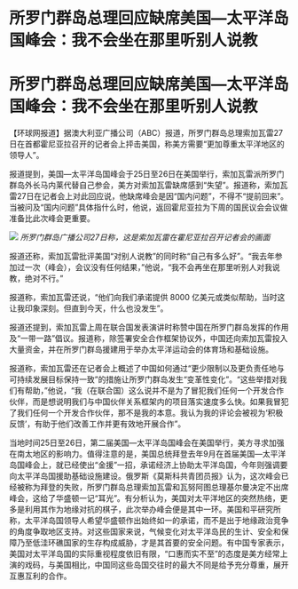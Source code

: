# 所罗门群岛总理回应缺席美国—太平洋岛国峰会：我不会坐在那里听别人说教

# 所罗门群岛总理回应缺席美国—太平洋岛国峰会：我不会坐在那里听别人说教

【环球网报道】据澳大利亚广播公司（ABC）报道，所罗门群岛总理索加瓦雷27日在首都霍尼亚拉召开的记者会上抨击美国，称美方需要“更加尊重太平洋地区的领导人”。

报道提到，美国—太平洋岛国峰会于25日至26日在美国举行，索加瓦雷派所罗门群岛外长马内莱代替自己参会，美方对索加瓦雷缺席感到“失望”。报道称，索加瓦雷27日在记者会上对此回应说，他缺席峰会是因“国内问题”，不得不“提前回来”。当被问及“国内问题”具体指什么时，他说，返回霍尼亚拉为下周的国民议会会议做准备比此次峰会更重要。

![](https://inews.gtimg.com/om_bt/OjDCpQPc9hVWY894Mk6glQXfd_K_rCBHySjhq3wPMJ1wUAA/1000)
_所罗门群岛广播公司27日称，这是索加瓦雷在霍尼亚拉召开记者会的画面_

报道还称，索加瓦雷批评美国“对别人说教”的同时称“自己有多么好”。“我去年参加过一次（峰会），会议没有任何结果，”他说，“我不会再坐在那里听别人对我说教，绝对不行。”

报道称，索加瓦雷还说，“他们向我们承诺提供 8000 亿美元或类似帮助，当时这让我印象深刻。但直到今天，什么也没发生”。

报道还提到，索加瓦雷上周在联合国发表演讲时称赞中国在所罗门群岛发挥的作用及“一带一路”倡议。报道称，除签署安全合作框架协议外，中国还向索加瓦雷投入大量资金，并在所罗门群岛援建用于举办太平洋运动会的体育场和基础设施。

报道称，索加瓦雷还在记者会上概述了中国如何通过“更少限制以及更负责任地与可持续发展目标保持一致”的措施让所罗门群岛发生“变革性变化”。“这些举措对我们有帮助，”他说，“我（在联合国）这么说并不是为了冒犯我们任何一个开发合作伙伴，而是想说明我们与中国伙伴关系框架内的项目落实速度多么快。如果我冒犯了我们任何一个开发合作伙伴，那不是我的本意。我认为我的评论会被视为‘积极反馈’，有助于他们改善工作并更有效地开展合作”。

当地时间25日至26日，第二届美国—太平洋岛国峰会在美国举行，美方寻求加强在南太地区的影响力。值得注意的是，美国总统拜登去年9月在首届美国—太平洋岛国峰会上，就已经使出“金援”一招，承诺经济上协助太平洋岛国，今年则强调要向太平洋岛国援助基础设施建设。俄罗斯《莫斯科共青团员报》认为，这次峰会已经被称为拜登的失败，所罗门群岛总理索加瓦雷和瓦努阿图总理基尔曼决定不出席峰会，这给了华盛顿一记“耳光”。有分析认为，美国对太平洋地区的突然热络，更多是利用其作为地缘对抗的棋子，此次举办峰会便是其中一环。美国和平研究所称，太平洋岛国领导人希望华盛顿作出始终如一的承诺，而不是出于地缘政治竞争的角度争取地区支持。对这些国家来说，气候变化对太平洋岛民的生计、安全和保障乃至低洼环礁国家的生存构成威胁，才是其首要的安全问题。有中国专家表示，美国对太平洋岛国的实际重视程度依旧有限，“口惠而实不至”的态度是美方经常上演的戏码，与美国相比，中国同这些岛国交往时的最大不同是给予充分尊重，展开互惠互利的合作。

